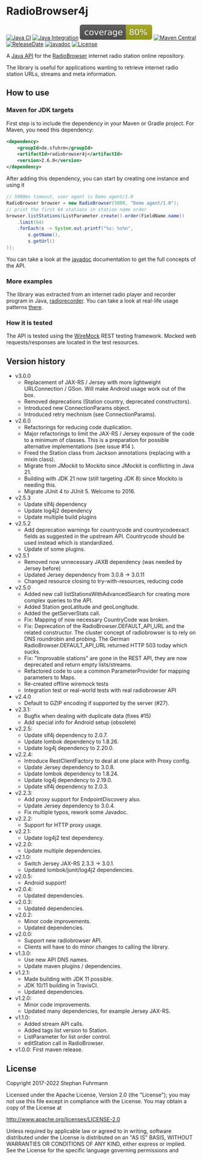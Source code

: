 RadioBrowser4j 
===================
[![Java CI](https://github.com/sfuhrm/radiobrowser4j/actions/workflows/maven.yml/badge.svg)](https://github.com/sfuhrm/radiobrowser4j/actions/workflows/maven.yml)
[![Java Integration](https://github.com/sfuhrm/radiobrowser4j/actions/workflows/maven-integration.yml/badge.svg)](https://github.com/sfuhrm/radiobrowser4j/actions/workflows/maven-integration.yml)
[![Coverage](https://raw.githubusercontent.com/sfuhrm/radiobrowser4j/gh-pages/jacoco.svg)]() 
[![Maven Central](https://maven-badges.herokuapp.com/maven-central/de.sfuhrm/radiobrowser4j/badge.svg)](https://maven-badges.herokuapp.com/maven-central/de.sfuhrm/radiobrowser4j)
[![ReleaseDate](https://img.shields.io/github/release-date/sfuhrm/radiobrowser4j)](https://github.com/sfuhrm/radiobrowser4j/releases)
[![javadoc](https://javadoc.io/badge2/de.sfuhrm/radiobrowser4j/javadoc.svg)](https://javadoc.io/doc/de.sfuhrm/radiobrowser4j)
[![License](https://img.shields.io/badge/License-Apache%202.0-blue.svg)](https://opensource.org/licenses/Apache-2.0) 

A [Java API](https://javadoc.io/doc/de.sfuhrm/radiobrowser4j/latest/de/sfuhrm/radiobrowser4j/package-summary.html) for
the [RadioBrowser](http://www.radio-browser.info)
internet radio station online repository.

The library is useful for applications wanting to retrieve
internet radio station URLs, streams and meta information.

## How to use

### Maven for JDK targets

First step is to include the dependency in your Maven or
Gradle project.
For Maven, you need this dependency:

```xml
<dependency>
    <groupId>de.sfuhrm</groupId>
    <artifactId>radiobrowser4j</artifactId>
    <version>2.6.0</version>
</dependency>
```

After adding this dependency, you can start
by creating one instance and using it

```java
// 5000ms timeout, user agent is Demo agent/1.0
RadioBrowser browser = new RadioBrowser(5000, "Demo agent/1.0");
// print the first 64 stations in station name order
browser.listStations(ListParameter.create().order(FieldName.name))
    .limit(64)
    .forEach(s -> System.out.printf("%s: %s%n",
        s.getName(),
        s.getUrl()
));
```

You can take a look at the [javadoc](https://javadoc.io/doc/de.sfuhrm/radiobrowser4j)
documentation to get the full concepts of the API.

### More examples

The library was extracted from an internet radio player and recorder program
in Java, [radiorecorder](https://github.com/sfuhrm/radiorecorder).
You can take a look at real-life usage patterns
[there](https://github.com/sfuhrm/radiorecorder/blob/master/src/main/java/de/sfuhrm/radiorecorder/Main.java).

### How it is tested

The API is tested using the [WireMock](http://wiremock.org/) REST testing
framework. Mocked web requests/responses are
located in the test resources.


## Version history

* v3.0.0
  - Replacement of JAX-RS / Jersey with more lightweight URLConnection / GSon.
    Will make Android usage work out of the box.
  - Removed deprecations (Station country, deprecated constructors).
  - Introduced new ConnectionParams object.
  - Introduced retry mechnism (see ConnectionParams).
* v2.6.0
  - Refactorings for reducing code duplication.
  - Major refactorings to limit the JAX-RS / Jersey exposure of the code to a minimum of classes. This is a preparation for possible alternative implementations (see issue #14 ).
  - Freed the Station class from Jackson annotations (replacing with a mixin class).
  - Migrate from JMockit to Mockito since JMockit is conflicting in Java 21.
  - Building with JDK 21 now (still targeting JDK 8) since Mockito is needing this.
  - Migrate JUnit 4 to JUnit 5. Welcome to 2016.
* v2.5.3
  - Update slf4j dependency
  - Update log4j2 dependency
  - Update multiple build plugins
* v2.5.2
  - Add deprecation warnings for countrycode and countrycodeexact fields as suggested in the upstream API. Countrycode should be used instead which is standardized.
  - Update of some plugins.
* v2.5.1
  - Removed now unnecessary JAXB dependency (was needed by Jersey before)
  - Updated Jersey dependency from 3.0.8 -> 3.0.11
  - Changed resource closing to try-with-resources, reducing code 
* v2.5.0
  - Added new call listStationsWithAdvancedSearch for creating more complex queries to the API.
  - Added Station geoLatitude and geoLongitude.
  - Added the getServerStats call.
  - Fix: Mapping of now necessary CountryCode was broken.
  - Fix: Deprecation of the RadioBrowser.DEFAULT_API_URL and the related constructor. The cluster concept of radiobrowser is to rely on DNS roundrobin and probing. The German RadioBrowser.DEFAULT_API_URL returned HTTP 503 today which sucks.
  - Fix: "Improvable stations" are gone in the REST API, they are now deprecated and return empty lists/streams.
  - Refactored code to use a common ParameterProvider for mapping parameters to Maps.
  - Re-created offline wiremock tests
  - Integration test or real-world tests with real radiobrowser API
* v2.4.0
  - Default to GZIP encoding if supported by the server (#27).
* v2.3.1:
  - Bugfix when dealing with duplicate data  (fixes #15)
  - Add special info for  Android setup (obsolete)
* v2.2.5:
  - Update slf4j dependency to 2.0.7.
  - Update lombok dependency to 1.8.26.
  - Update log4j dependency to 2.20.0.
* v2.2.4:
  - Introduce RestClientFactory to deal at one place with Proxy config.
  - Update Jersey dependency to 3.0.8.
  - Update lombok dependency to 1.8.24.
  - Update log4j dependency to 2.19.0.
  - Update slf4j dependency to 2.0.3.
* v2.2.3:
  - Add proxy support for EndpointDiscovery also.
  - Update Jersey dependency to 3.0.4.
  - Fix multiple typos, rework some Javadoc.
* v2.2.2:
  - Support for HTTP proxy usage.
* v2.2.1:
  - Update log4j2 test dependency.
* v2.2.0:
  - Update multiple dependencies.
* v2.1.0:
  - Switch Jersey JAX-RS 2.3.3 -> 3.0.1.
  - Updated lombok/junit/log4j2 dependencies.
* v2.0.5:
  - Android support!
* v2.0.4:
  - Updated dependencies.
* v2.0.3:
  - Updated dependencies.
* v2.0.2:
  - Minor code improvements.
  - Updated dependencies.
* v2.0.0:
  - Support new radiobrowser API.
  - Clients will have to do minor changes to calling the library.
* v1.3.0:
  - Use new API DNS names.
  - Update maven plugins / dependencies.
* v1.2.1:
  - Made building with JDK 11 possible.
  - JDK 10/11 building in TravisCI.
  - Updated dependencies.
* v1.2.0:
  - Minor code improvements.
  - Updated many dependencies, for example Jersey JAX-RS.
* v1.1.0:
  - Added stream API calls.
  - Added tags list version to Station.
  - ListParameter for list order control.
  - editStation call in RadioBrowser.
* v1.0.0: First maven release.

## License

Copyright 2017-2022 Stephan Fuhrmann

Licensed under the Apache License, Version 2.0 (the "License");
you may not use this file except in compliance with the License.
You may obtain a copy of the License at

http://www.apache.org/licenses/LICENSE-2.0

Unless required by applicable law or agreed to in writing, software
distributed under the License is distributed on an "AS IS" BASIS,
WITHOUT WARRANTIES OR CONDITIONS OF ANY KIND, either express or implied.
See the License for the specific language governing permissions and
